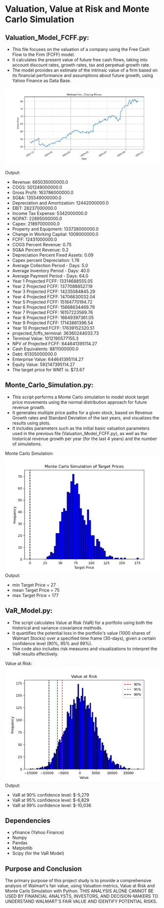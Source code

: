 # Valuation, Value at Risk and Monte Carlo Simulation

## Valuation_Model_FCFF.py:

- This file focuses on the valuation of a company using the Free Cash Flow to the Firm (FCFF) model.
- It calculates the present value of future free cash flows, taking into account discount rates, growth rates, tax and perpetual growth rate.
- The model provides an estimate of the intrinsic value of a firm based on its financial performance and assumptions about future growth, using Yahoo Finance as Data Base.

![Price Chart](image/price_chart.png "Monte Carlo Simulation")

 Output: <br/>
- Revenue: 665035000000.0
- COGS: 501249000000.0
- Gross Profit: 163786000000.0
- SG&A: 135549000000.0
- Depreciation and Amortization: 12442000000.0
- EBIT: 28237000000.0
- Income Tax Expense: 5342000000.0
- NOPAT: 22895000000.0
- Capex: 21897000000.0
- Property and Equipment: 133738000000.0
- Change in Working Capital: 1009000000.0
- FCFF: 12431000000.0
- COGS Percent Revenue: 0.75
- SG&A Percent Revenue: 0.2
- Depreciation Percent Fixed Assets: 0.09
- Capex percent Depreciation: 1.76
- Average Collection Period - Days: 5.0
- Average Inventory Period - Days: 40.0
- Average Payment Period - Days: 64.0
- Year 1 Projected FCFF: 13314688555.05
- Year 2 Projected FCFF: 13770888527.19
- Year 3 Projected FCFF: 14235084845.29
- Year 4 Projected FCFF: 14706630032.04
- Year 5 Projected FCFF: 15184770194.72
- Year 6 Projected FCFF: 15668634469.79
- Year 7 Projected FCFF: 16157223569.76
- Year 8 Projected FCFF: 16649397361.05
- Year 9 Projected FCFF: 17143861396.54
- Year 10 Projected FCFF: 17639152320.51
- projected_fcffs_terminal: 36360244033.73
- Terminal Value: 1012190577155.3
- NPV of Projected FCFF: 644641395114.27
- Cash Equivalents: 8811000000.0
- Debt: 61305000000.0
- Enterprise Value: 644641395114.27
- Equity Value: 592147395114.27
- The target price for WMT is: $73.67

## Monte_Carlo_Simulation.py:

- This script performs a Monte Carlo simulation to model stock target price movements using the normal distribution approach for future revenue growth.
- It generates multiple price paths for a given stock, based on Revenue Growth rates and Standard Deviation of the last years, and visualizes the results using plots.
- It includes parameters such as the initial basic valuation parameters used in the previous file (Valuation_Model_FCFF.py), as well as the historical revenue growth per year (for the last 4 years) and the number of simulations.

 Monte Carlo Simulation: <br/>
![Monte Carlo Simulation](image/monte_carlo_chart.png "Monte Carlo Simulation")
<br />
Output: <br/>
- min  Target Price = 27
- mean Target Price = 75
- max  Target Price = 177

## VaR_Model.py:

- The script calculates Value at Risk (VaR) for a portfolio using both the historical and variance-covariance methods.
- It quantifies the potential loss in the portfolio's value (1000 shares of Walmart Stocks) over a specified time frame (30-days), given a certain confidence level (90%, 95% and 99%).
- The code also includes risk measures and visualizations to interpret the VaR results effectively.

 Value at Risk: <br/>
![VaR Chart](image/var_chart.png "Monte Carlo Simulation")
<br />
Output: <br/>
- VaR at 90% confidence level: $-5,279
- VaR at 95% confidence level: $-6,829
- VaR at 99% confidence level: $-10,036

## Dependencies
- yfinance (Yahoo Finance)
- Numpy
- Pandas
- Matplotlib
- Scipy (for the VaR Model)

<h2>Purpose and Conclusion </h2>
The primary purpose of this project study is to provide a comprehensive analysis of Walmart's fair value, using Valuation metrics, Value at Risk and Monte Carlo Simulation with Python. THIS ANALYSIS ALONE CANNOT BE USED BY FINANCIAL ANALYSTS, INVESTORS, AND DECISION-MAKERS TO UNDERSTAND WALMART'S FAIR VALUE AND IDENTIFY POTENTIAL RISKS.
<br />

</p>

<!--
 ```diff
- text in red
+ text in green
! text in orange
# text in gray
@@ text in purple (and bold)@@
```
--!>
